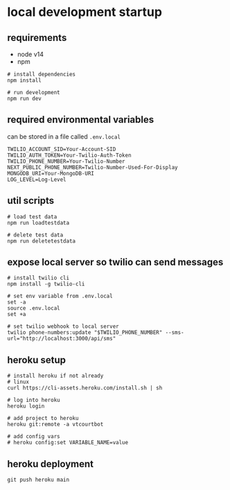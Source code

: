 
# local development startup

## requirements

- node v14
- npm

```
# install dependencies
npm install

# run development
npm run dev
```

## required environmental variables

can be stored in a file called `.env.local`

```
TWILIO_ACCOUNT_SID=Your-Account-SID
TWILIO_AUTH_TOKEN=Your-Twilio-Auth-Token
TWILIO_PHONE_NUMBER=Your-Twilio-Number
NEXT_PUBLIC_PHONE_NUMBER=Twilio-Number-Used-For-Display
MONGODB_URI=Your-MongoDB-URI
LOG_LEVEL=Log-Level
```

## util scripts

```
# load test data
npm run loadtestdata

# delete test data
npm run deletetestdata
```

## expose local server so twilio can send messages

```
# install twilio cli
npm install -g twilio-cli

# set env variable from .env.local
set -a
source .env.local
set +a

# set twilio webhook to local server
twilio phone-numbers:update "$TWILIO_PHONE_NUMBER" --sms-url="http://localhost:3000/api/sms"
```

## heroku setup

```
# install heroku if not already
# linux
curl https://cli-assets.heroku.com/install.sh | sh

# log into heroku
heroku login

# add project to heroku
heroku git:remote -a vtcourtbot

# add config vars
# heroku config:set VARIABLE_NAME=value
```

## heroku deployment

```
git push heroku main
```